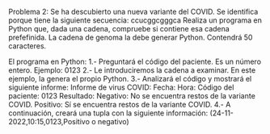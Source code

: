 Problema 2:
Se ha descubierto una nueva variante del COVID. Se identifica porque tiene la siguiente secuencia: ccucggcgggca
Realiza un programa en Python que, dada una cadena, compruebe si contiene esa cadena prefefinida.
La cadena de genoma la debe generar Python. Contendrá 50 caracteres.

El programa en Python:
1.- Preguntará el código del paciente. Es un número entero. Ejemplo: 0123
2.- Le introduciremos la cadena a examinar. En este ejemplo, la genera el propio Python.
3.- Analizará el código y mostrará el siguiente informe:
Informe de virus COVID:
Fecha:
Hora:
Código del paciente: 0123
Resultado:
Negativo: No se encuentra restos de la variante COVID.
Positivo: Sí se encuentra restos de la variante COVID.
4.- A continuación, creará una tupla con la siguiente información:
(24-11-2022,10:15,0123,Positivo o negativo)

